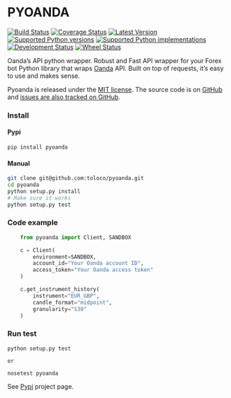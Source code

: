 # PYOANDA

[![Build Status](https://travis-ci.org/toloco/pyoanda.svg?branch=master)](https://travis-ci.org/toloco/pyoanda)
[![Coverage Status](https://coveralls.io/repos/toloco/pyoanda/badge.svg)](https://coveralls.io/r/toloco/pyoanda)
[![Latest Version](https://pypip.in/version/pyoanda/badge.svg)](https://pypi.python.org/pypi/pyoanda/)
[![Supported Python versions](https://pypip.in/py_versions/pyoanda/badge.svg)](https://pypi.python.org/pypi/pyoanda/)
[![Supported Python implementations](https://pypip.in/implementation/pyoanda/badge.svg)](https://pypi.python.org/pypi/pyoanda/)
[![Development Status](https://pypip.in/status/pyoanda/badge.svg)](https://pypi.python.org/pypi/pyoanda/)
[![Wheel Status](https://pypip.in/wheel/pyoanda/badge.svg)](https://pypi.python.org/pypi/pyoanda/)


Oanda’s API python wrapper. Robust and Fast API wrapper for your Forex bot
Python library that wraps [Oanda](http://oanda.com) API. Built on top of requests, it’s easy to use and makes sense.

Pyoanda is released under the [MIT license](https://raw.githubusercontent.com/toloco/pyoanda/master/LICENSE). The source code is on [GitHub](https://github.com/toloco/pyoanda/) and [issues are also tracked on GitHub](https://github.com/toloco/pyoanda/issues).

### Install 
#### Pypi
```bash
pip install pyoanda
```

#### Manual
```bash
git clone git@github.com:toloco/pyoanda.git
cd pyoanda
python setup.py install
# Make sure it works
python setup.py test
```

### Code example

```python
    from pyoanda import Client, SANDBOX

    c = Client(
        environment=SANDBOX,
        account_id="Your Oanda account ID",
        access_token="Your Oanda access token"
    )

    c.get_instrument_history(
        instrument="EUR_GBP",
        candle_format="midpoint",
        granularity="S30"
    )
```

### Run test
```shell
python setup.py test

or 

nosetest pyoanda

```


See [Pypi](https://pypi.python.org/pypi/pyoanda/0.1.0) project page.

